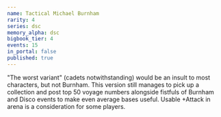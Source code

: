 ```yaml
---
name: Tactical Michael Burnham
rarity: 4
series: dsc
memory_alpha: dsc
bigbook_tier: 4
events: 15
in_portal: false
published: true
---
```


"The worst variant" (cadets notwithstanding) would be an insult to most characters, but not Burnham. This version still manages to pick up a collection and post top 50 voyage numbers alongside fistfuls of Burnham and Disco events to make even average bases useful. Usable +Attack in arena is a consideration for some players.
